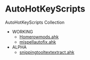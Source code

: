 # AutoHotKeyScripts
AutoHotKeyScripts Collection

* WORKING
    * [Homerowmods.ahk](homerowmods.ahk)
    * [mispellautofix.ahk](mispellautofix.ahk)
* ALPHA
    * [snippingtooltextextract.ahk](snippingtooltextextract.ahk)